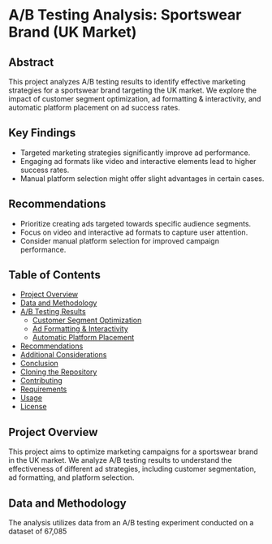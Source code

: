 # A/B Testing Analysis: Sportswear Brand (UK Market)

## Abstract

This project analyzes A/B testing results to identify effective marketing strategies for a sportswear brand targeting the UK market. We explore the impact of customer segment optimization, ad formatting & interactivity, and automatic platform placement on ad success rates.

## Key Findings

- Targeted marketing strategies significantly improve ad performance.
- Engaging ad formats like video and interactive elements lead to higher success rates.
- Manual platform selection might offer slight advantages in certain cases.

## Recommendations

- Prioritize creating ads targeted towards specific audience segments.
- Focus on video and interactive ad formats to capture user attention.
- Consider manual platform selection for improved campaign performance.

## Table of Contents

- [Project Overview](#project-overview)
- [Data and Methodology](#data-and-methodology)
- [A/B Testing Results](#a-b-testing-results)
  - [Customer Segment Optimization](#customer-segment-optimization)
  - [Ad Formatting & Interactivity](#ad-formatting--interactivity)
  - [Automatic Platform Placement](#automatic-platform-placement)
- [Recommendations](#recommendations)
- [Additional Considerations](#additional-considerations)
- [Conclusion](#conclusion)
- [Cloning the Repository](#cloning-the-repository)
- [Contributing](#contributing)
- [Requirements](#requirements)
- [Usage](#usage)
- [License](#license)

## Project Overview

This project aims to optimize marketing campaigns for a sportswear brand in the UK market. We analyze A/B testing results to understand the effectiveness of different ad strategies, including customer segmentation, ad formatting, and platform selection.

## Data and Methodology

The analysis utilizes data from an A/B testing experiment conducted on a dataset of 67,085
